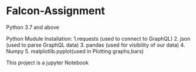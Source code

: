# Falcon-Assignment
Python 3.7 and above

Python Mudule Installation:
1.requests (used to connect to GraphQL)
2. json (used to parse GraphQL data)
3. pandas (used for visibility of our data)
4. Numpy
5. matplotlib.pyplot(used in Plotting graphs,bars)

This project is a jupyter Notebook

